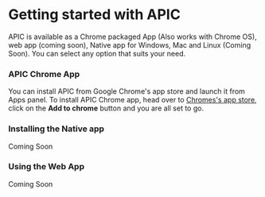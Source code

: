 # Getting started with APIC

APIC is available as a Chrome packaged App \(Also works with Chrome OS\), web app \(coming soon\), Native app for Windows, Mac and Linux \(Coming Soon\). You can select any option that suits your need.

### APIC Chrome App

You can install APIC from Google Chrome's app store and launch it from Apps panel. To install APIC Chrome app, head over to [Chromes's app store](https://chrome.google.com/webstore/detail/apic/ndlppagggobloiddihlgkhambleecphp), click on the **Add to chrome** button and you are all set to go.

### Installing the Native app

Coming Soon

### Using the Web App

Coming Soon

